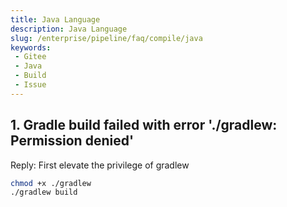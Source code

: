 ```yaml
---
title: Java Language
description: Java Language
slug: /enterprise/pipeline/faq/compile/java
keywords:
 - Gitee
 - Java
 - Build
 - Issue
---
```


## 1. Gradle build failed with error './gradlew: Permission denied'

Reply: First elevate the privilege of gradlew

```bash
chmod +x ./gradlew
./gradlew build
```